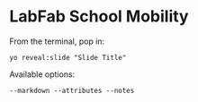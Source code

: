 
# LabFab School Mobility

From the terminal, pop in:

  ```yo reveal:slide "Slide Title"```

Available options:

 ```--markdown --attributes --notes```
